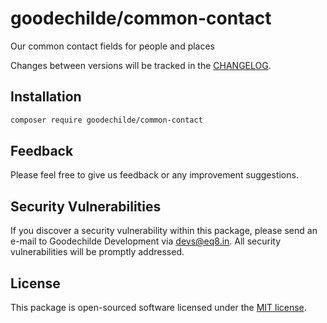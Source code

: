 # goodechilde/common-contact

Our common contact fields for people and places

Changes between versions will be tracked in the [CHANGELOG](CHANGELOG.md).

## Installation

```bash
composer require goodechilde/common-contact
```

## Feedback

Please feel free to give us feedback or any improvement suggestions.

## Security Vulnerabilities

If you discover a security vulnerability within this package, please send an e-mail to Goodechilde Development via [devs@eq8.in](mailto:devs@eq8.in). All security vulnerabilities will be promptly addressed.

## License

This package is open-sourced software licensed under the [MIT license](https://opensource.org/licenses/MIT).
